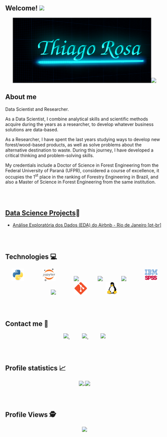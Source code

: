 ## Welcome! <img src="https://raw.githubusercontent.com/iampavangandhi/iampavangandhi/master/gifs/Hi.gif" width="30px"></h2>

<p align="center">
  <img src="name4.png" width="440"/><img src="chart-cort.gif" width="440"/>
</p>

## About me

Data Scientist and Researcher.

As a Data Scientist, I combine analytical skills and scientific methods acquire during the years as a researcher, to develop whatever business solutions are data-based.

As a Researcher, I have spent the last years studying ways to develop new forest/wood-based products, as well as solve problems about the alternative destination to waste. During this journey, I have developed a critical thinking and problem-solving skills.

My credentials include a Doctor of Science in Forest Engineering from the Federal University of Paraná (UFPR), considered a course of excellence, it occupies the 1<sup>st</sup> place in the ranking of Forestry Engineering in Brazil, and also a Master of Science in Forest Engineering from the same institution. 

</br>
</br>

## [Data Science Projects](https://github.com/thiagosouzadarosa/Projects/blob/main/README.md):briefcase:

* [Análise Exploratória dos Dados (EDA) do Airbnb - Rio de Janeiro  [pt-br]](https://github.com/thiagosouzadarosa/Projects/blob/main/An%C3%A1lise_Explorat%C3%B3ria_dos_Dados_do_Airbnb(Rio_de_Janeiro).ipynb)

</br>
</br>

## Technologies :computer:
<p align="center">
    <img height="40" src="https://raw.githubusercontent.com/devicons/devicon/master/icons/python/python-original.svg">
    &nbsp;&nbsp;&nbsp;&nbsp;&nbsp;&nbsp;&nbsp;&nbsp;&nbsp;&nbsp;&nbsp;&nbsp;&nbsp;
    <img height="40" src="https://raw.githubusercontent.com/devicons/devicon/master/icons/jupyter/jupyter-original-wordmark.svg">
    &nbsp;&nbsp;&nbsp;&nbsp;&nbsp;&nbsp;&nbsp;&nbsp;&nbsp;&nbsp;&nbsp;&nbsp;&nbsp;
    <img height="40" src="https://image.flaticon.com/icons/png/512/732/732222.png">
    &nbsp;&nbsp;&nbsp;&nbsp;&nbsp;&nbsp;&nbsp;&nbsp;&nbsp;&nbsp;&nbsp;&nbsp;&nbsp;
    <img height="40" src="https://img.icons8.com/color/452/power-bi.png">
    &nbsp;&nbsp;&nbsp;&nbsp;&nbsp;&nbsp;&nbsp;&nbsp;&nbsp;&nbsp;&nbsp;&nbsp;&nbsp;
    <img height="40" src="https://upload.wikimedia.org/wikipedia/commons/thumb/2/21/Matlab_Logo.png/667px-Matlab_Logo.png">
    &nbsp;&nbsp;&nbsp;&nbsp;&nbsp;&nbsp;&nbsp;&nbsp;&nbsp;&nbsp;&nbsp;&nbsp;&nbsp;
    <img height="40" src="https://raw.githubusercontent.com/devicons/devicon/master/icons/spss/spss-original.svg">
     &nbsp;&nbsp;&nbsp;&nbsp;&nbsp;&nbsp;&nbsp;&nbsp;&nbsp;&nbsp;&nbsp;&nbsp;&nbsp;
    <img height="40" src="https://szkolenia-gambit.net.pl/obrazki/st/statgraph_logo.png">
     &nbsp;&nbsp;&nbsp;&nbsp;&nbsp;&nbsp;&nbsp;&nbsp;&nbsp;&nbsp;&nbsp;&nbsp;&nbsp;
    <img height="40" src="https://raw.githubusercontent.com/devicons/devicon/master/icons/git/git-original.svg">
    &nbsp;&nbsp;&nbsp;&nbsp;&nbsp;&nbsp;&nbsp;&nbsp;&nbsp;&nbsp;&nbsp;&nbsp;&nbsp;
    <!--<img height="40" src="https://raw.githubusercontent.com/devicons/devicon/master/icons/github/github-original.svg">
    &nbsp;&nbsp;&nbsp;&nbsp;&nbsp;&nbsp;&nbsp;&nbsp;&nbsp;&nbsp;&nbsp;&nbsp;&nbsp;-->
    <img height="40" src="https://raw.githubusercontent.com/devicons/devicon/master/icons/linux/linux-original.svg" >
    &nbsp;&nbsp;&nbsp;&nbsp;&nbsp;&nbsp;&nbsp;&nbsp;&nbsp;&nbsp;&nbsp;&nbsp;&nbsp;
</p>

<!--## Skills :nerd_face:-->

<br/>
<br/>

## Contact me :iphone:

<p align="center">
  <a href="https://www.linkedin.com/in/thiagosouzadarosa">
    <img src="https://img.shields.io/badge/linkedin-%230077B5.svg?&style=for-the-badge&logo=linkedin&logoColor=white&link=mailto:https://www.linkedin.com/in/thiagosouzadarosa/">
  </a>
  &nbsp;&nbsp;&nbsp;&nbsp;&nbsp;&nbsp;&nbsp;&nbsp;&nbsp;
  <a href="mailto:thiagosouzadarosa@gmail.com">
    <img src="https://img.shields.io/badge/gmail-D14836?&style=for-the-badge&logo=gmail&logoColor=white&link=mailto:thiagosouzadarosa@gmail.com">
  </a>
  &nbsp;&nbsp;&nbsp;&nbsp;&nbsp;&nbsp;&nbsp;&nbsp;&nbsp;
  <a href="https://github.com/thiagosouzadarosa">
    <img  src="https://img.shields.io/badge/github-%23100000.svg?&style=for-the-badge&logo=github&logoColor=white&link=mailto:https://github.com/thiagosouzadarosa">
  </a>
  
</p>


</br>
</br>

## Profile statistics :chart_with_upwards_trend: <br>
<p align="center">
  <a href="https://github.com/anuraghazra/github-readme-stats">
    <img
      align="center"
      src="https://github-readme-stats.vercel.app/api/top-langs/?username=thiagosouzadarosa&layout=compact"
    />
  </a>
  <a href="https://github.com/anuraghazra/github-readme-stats">
    <img
      align="center"
      height="165"
      src="https://github-readme-stats.vercel.app/api?username=thiagosouzadarosa&count_private=true&show_icons=true&custom_title=Github%20Status&hide=issues"
    />
  </a>
</p

  <p align="center"> 

</br>
</br>
  
 ## Profile Views :detective: <br>
 <p align="center"> 
   <img alingn="center" src="https://profile-counter.glitch.me/thiagosouzadarosa/count.svg" />
 </p>

</p>
